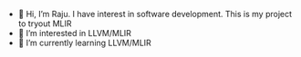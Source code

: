 - 👋 Hi, I’m Raju. I have interest in software development. This is my project to tryout MLIR
- 👀 I’m interested in LLVM/MLIR
- 🌱 I’m currently learning LLVM/MLIR

<!---
chotta79/chotta79 is a ✨ special ✨ repository because its `README.md` (this file) appears on your GitHub profile.
You can click the Preview link to take a look at your changes.
--->
